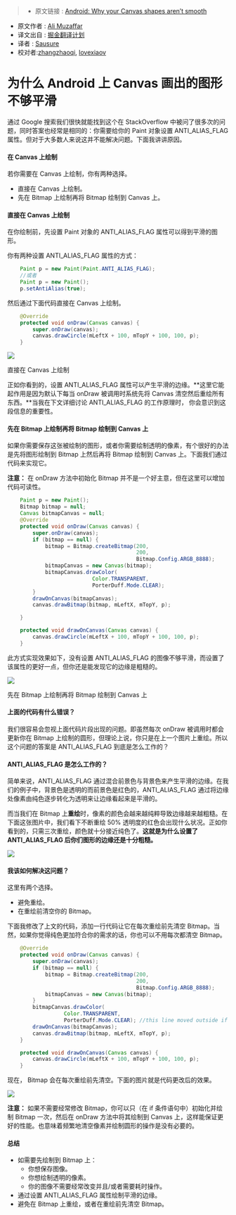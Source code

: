 >* 原文链接 : [Android: Why your Canvas shapes aren’t smooth](https://medium.com/@ali.muzaffar/android-why-your-canvas-shapes-arent-smooth-aa2a3f450eb5#.p3w0sj7cf)
* 原文作者 : [Ali Muzaffar](https://medium.com/@ali.muzaffar)
* 译文出自 : [掘金翻译计划](https://github.com/xitu/gold-miner)
* 译者 : [Sausure](https://github.com/Sausure)
* 校对者:[zhangzhaoqi](https://github.com/joddiy), [lovexiaov](https://github.com/lovexiaov)

# 为什么 Android 上 Canvas 画出的图形不够平滑

通过 Google 搜索我们很快就能找到这个在 StackOverflow 中被问了很多次的问题，同时答案也经常是相同的：你需要给你的 Paint 对象设置 ANTI_ALIAS_FLAG 属性。但对于大多数人来说这并不能解决问题。下面我讲讲原因。

#### 在 Canvas 上绘制

若你需要在 Canvas 上绘制，你有两种选择。

*   直接在 Canvas 上绘制。
*   先在 Bitmap 上绘制再将 Bitmap 绘制到 Canvas 上。

#### 直接在 Canvas 上绘制

在你绘制前，先设置 Paint 对象的 ANTI_ALIAS_FLAG 属性可以得到平滑的图形。

你有两种设置 ANTI_ALIAS_FLAG 属性的方式：
```java
    Paint p = new Paint(Paint.ANTI_ALIAS_FLAG);
    //或者
    Paint p = new Paint();
    p.setAntiAlias(true);
```
然后通过下面代码直接在 Canvas 上绘制。
```java
    @Override
    protected void onDraw(Canvas canvas) {
        super.onDraw(canvas);
        canvas.drawCircle(mLeftX + 100, mTopY + 100, 100, p);
    }
```
![](https://cdn-images-1.medium.com/max/800/1*n4VKxX92KrpuSOmzm1LDVg.png)

<figcaption>直接在 Canvas 上绘制</figcaption>

正如你看到的，设置 ANTI_ALIAS_FLAG 属性可以产生平滑的边缘。**这里它能起作用是因为默认下每当 onDraw 被调用时系统先将 Canvas 清空然后重绘所有东西。**当我在下文详细讨论 ANTI_ALIAS_FLAG 的工作原理时， 你会意识到这段信息的重要性。

#### 先在 Bitmap 上绘制再将 Bitmap 绘制到 Canvas 上

如果你需要保存这张被绘制的图形，或者你需要绘制透明的像素，有个很好的办法是先将图形绘制到 Bitmap 上然后再将 Bitmap 绘制到 Canvas 上。下面我们通过代码来实现它。

**注意：** 在 onDraw 方法中初始化 Bitmap 并不是一个好主意，但在这里可以增加代码可读性。
```java
    Paint p = new Paint();
    Bitmap bitmap = null;
    Canvas bitmapCanvas = null;
    @Override
    protected void onDraw(Canvas canvas) {
        super.onDraw(canvas);
        if (bitmap == null) {
            bitmap = Bitmap.createBitmap(200,
                                         200,
                                         Bitmap.Config.ARGB_8888);
            bitmapCanvas = new Canvas(bitmap);
            bitmapCanvas.drawColor(
                           Color.TRANSPARENT,
                           PorterDuff.Mode.CLEAR);
        }
        drawOnCanvas(bitmapCanvas);
        canvas.drawBitmap(bitmap, mLeftX, mTopY, p);

    }

    protected void drawOnCanvas(Canvas canvas) {
        canvas.drawCircle(mLeftX + 100, mTopY + 100, 100, p);
    }
```
此方式实现效果如下，没有设置 ANTI_ALIAS_FLAG 的图像不够平滑，而设置了该属性的更好一点，但你还是能发现它的边缘是粗糙的。

![](http://ww1.sinaimg.cn/large/a490147fgw1f3pd1icuf5j209j0i5dgd.jpg)

<figcaption>先在 Bitmap 上绘制再将 Bitmap 绘制到 Canvas 上</figcaption>

#### 上面的代码有什么错误？

我们很容易会忽视上面代码片段出现的问题。即虽然每次 onDraw 被调用时都会更新你在 Bitmap 上绘制的圆形，但理论上说，你只是在上一个图片上重绘。所以这个问题的答案是 ANTI_ALIAS_FLAG 到底是怎么工作的？

#### ANTI_ALIAS_FLAG 是怎么工作的？

简单来说，ANTI_ALIAS_FLAG 通过混合前景色与背景色来产生平滑的边缘。在我们的例子中，背景色是透明的而前景色是红色的，ANTI_ALIAS_FLAG 通过将边缘处像素由纯色逐步转化为透明来让边缘看起来是平滑的。

而当我们在 Bitmap 上**重绘**时，像素的颜色会越来越纯粹导致边缘越来越粗糙。在下面这张图片中，我们看下不断重绘 50% 透明度的红色会出现什么状况。正如你看到的，只需三次重绘，颜色就十分接近纯色了。**这就是为什么设置了 ANTI_ALIAS_FLAG 后你们图形的边缘还是十分粗糙。**

![](http://ww4.sinaimg.cn/large/a490147fgw1f3pd1zamtjj20b405ka9v.jpg)

#### 我该如何解决这问题？

这里有两个选择。

*   避免重绘。
*   在重绘前清空你的 Bitmap。

下面我修改了上文的代码，添加一行代码让它在每次重绘前先清空 Bitmap。当然，如果你觉得纯色更加符合你的需求的话，你也可以不用每次都清空 Bitmap。
```java
    @Override
    protected void onDraw(Canvas canvas) {
        super.onDraw(canvas);
        if (bitmap == null) {
            bitmap = Bitmap.createBitmap(200,
                                         200,
                                         Bitmap.Config.ARGB_8888);
            bitmapCanvas = new Canvas(bitmap);
        }
        bitmapCanvas.drawColor(
                  Color.TRANSPARENT,
                  PorterDuff.Mode.CLEAR); //this line moved outside if
        drawOnCanvas(bitmapCanvas);
        canvas.drawBitmap(bitmap, mLeftX, mTopY, p);
    }

    protected void drawOnCanvas(Canvas canvas) {
        canvas.drawCircle(mLeftX + 100, mTopY + 100, 100, p);
    }
```
现在， Bitmap 会在每次重绘前先清空。下面的图片就是代码更改后的效果。

![](http://ww4.sinaimg.cn/large/a490147fgw1f3pd2chefej208c0hmq3g.jpg)

**注意：** 如果不需要经常修改 Bitmap，你可以只（在 if 条件语句中）初始化并绘制 Bitmap 一次，然后在 onDraw 方法中将其绘制到 Canvas 上，这样能保证更好的性能。也意味着频繁地清空像素并绘制圆形的操作是没有必要的。

#### 总结

*   如需要先绘制到 Bitmap 上：  
    - 你想保存图像。  
    - 你想绘制透明的像素。  
    - 你的图像不需要经常改变并且/或者需要耗时操作。
*   通过设置 ANTI_ALIAS_FLAG 属性绘制平滑的边缘。
*   避免在 Bitmap 上重绘，或者在重绘前先清空 Bitmap。
